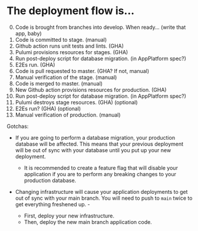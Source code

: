 # The deployment flow is...

0. Code is brought from branches into develop. When ready... (write that app, baby)
1. Code is committed to stage. (manual)
2. Github action runs unit tests and lints. (GHA)
3. Pulumi provisions resources for stages. (GHA)
4. Run post-deploy script for database migration. (in AppPlatform spec?)
5. E2Es run. (GHA)
6. Code is pull requested to master. (GHA? If not, manual)
7. Manual verification of the stage. (manual)
8. Code is merged to master. (manual)
9. New Github action provisions resources for production. (GHA)
10. Run post-deploy script for database migration. (in AppPlatform spec?)
11. Pulumi destroys stage resources. (GHA) (optional)
12. E2Es run? (GHA) (optional)
13. Manual verification of production. (manual)

Gotchas:

- If you are going to perform a database migration, your production database will be affected. This means that your previous deployment will be out of sync with your database until you put up your new deployment.

  - It is recommended to create a feature flag that will disable your application if you are to perform any breaking changes to your production database.

- Changing infrastructure will cause your application deployments to get out of sync with your main branch. You will need to push to `main` twice to get everything freshened up. -
  - First, deploy your new infrastructure.
  - Then, deploy the new main branch application code.
